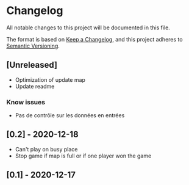 # Changelog

All notable changes to this project will be documented in this file.

The format is based on [Keep a Changelog](https://keepachangelog.com/en/1.0.0/), and this project adheres
to [Semantic Versioning](https://semver.org/spec/v2.0.0.html).

## [Unreleased]

- Optimization of update map
- Update readme

### Know issues

- Pas de contrôle sur les données en entrées

## [0.2] - 2020-12-18

- Can't play on busy place
- Stop game if map is full or if one player won the game

## [0.1] - 2020-12-17

